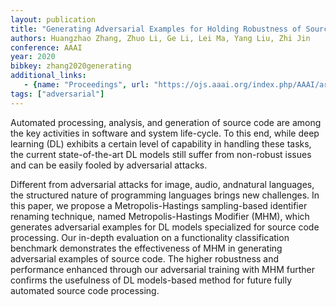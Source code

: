 ```yaml
---
layout: publication
title: "Generating Adversarial Examples for Holding Robustness of Source Code Processing Models"
authors: Huangzhao Zhang, Zhuo Li, Ge Li, Lei Ma, Yang Liu, Zhi Jin
conference: AAAI
year: 2020
bibkey: zhang2020generating
additional_links:
   - {name: "Proceedings", url: "https://ojs.aaai.org/index.php/AAAI/article/view/5469"}
tags: ["adversarial"]
---
```

Automated  processing,  analysis,  and  generation  of  source code are among the key activities
in software and system life-cycle. To this end, while deep learning (DL) exhibits a certain level
of capability in handling these tasks, the current state-of-the-art DL models still suffer from
non-robust issues and can be easily fooled by adversarial attacks.

Different  from  adversarial 
attacks  for  image,  audio,  andnatural  languages,  the  structured  nature  of  programming
languages  brings  new  challenges.  In  this  paper,  we  propose a Metropolis-Hastings
sampling-based identifier renaming technique, named Metropolis-Hastings Modifier (MHM),
which  generates  adversarial  examples  for  DL  models  specialized for source code processing.
Our in-depth evaluation on a functionality classification benchmark demonstrates the
effectiveness  of  MHM  in  generating  adversarial  examples of source code. The higher robustness
and performance enhanced through our  adversarial training with MHM further confirms the usefulness
of DL models-based method for future fully automated source code processing.
